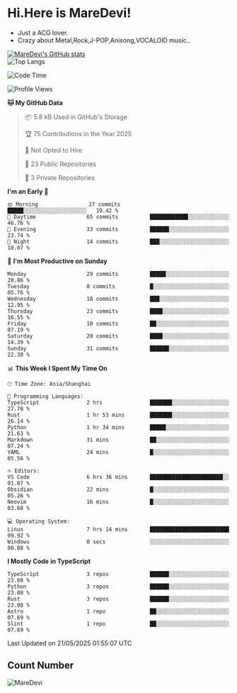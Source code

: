 # Hi.Here is MareDevi!

- Just a ACG lover.
- Crazy about Metal,Rock,J-POP,Anisong,VOCALOID music..

[![MareDevi's GitHub stats](https://github-readme-stats.vercel.app/api?username=MareDevi&show_icons=true&theme=algolia)](https://github.com/anuraghazra/github-readme-stats)  
![Top Langs](https://github-readme-stats.vercel.app/api/top-langs/?username=MareDevi&layout=compact&theme=algolia)

<!--START_SECTION:waka-->
![Code Time](http://img.shields.io/badge/Code%20Time-176%20hrs%2031%20mins-blue)

![Profile Views](http://img.shields.io/badge/Profile%20Views-0-blue)

**🐱 My GitHub Data** 

> 📦 5.8 kB Used in GitHub's Storage 
 > 
> 🏆 75 Contributions in the Year 2025
 > 
> 🚫 Not Opted to Hire
 > 
> 📜 23 Public Repositories 
 > 
> 🔑 3 Private Repositories 
 > 
**I'm an Early 🐤** 

```text
🌞 Morning                27 commits          █████░░░░░░░░░░░░░░░░░░░░   19.42 % 
🌆 Daytime                65 commits          ████████████░░░░░░░░░░░░░   46.76 % 
🌃 Evening                33 commits          ██████░░░░░░░░░░░░░░░░░░░   23.74 % 
🌙 Night                  14 commits          ███░░░░░░░░░░░░░░░░░░░░░░   10.07 % 
```
📅 **I'm Most Productive on Sunday** 

```text
Monday                   29 commits          █████░░░░░░░░░░░░░░░░░░░░   20.86 % 
Tuesday                  8 commits           █░░░░░░░░░░░░░░░░░░░░░░░░   05.76 % 
Wednesday                18 commits          ███░░░░░░░░░░░░░░░░░░░░░░   12.95 % 
Thursday                 23 commits          ████░░░░░░░░░░░░░░░░░░░░░   16.55 % 
Friday                   10 commits          ██░░░░░░░░░░░░░░░░░░░░░░░   07.19 % 
Saturday                 20 commits          ████░░░░░░░░░░░░░░░░░░░░░   14.39 % 
Sunday                   31 commits          ██████░░░░░░░░░░░░░░░░░░░   22.30 % 
```


📊 **This Week I Spent My Time On** 

```text
🕑︎ Time Zone: Asia/Shanghai

💬 Programming Languages: 
TypeScript               2 hrs               ███████░░░░░░░░░░░░░░░░░░   27.78 % 
Rust                     1 hr 53 mins        ███████░░░░░░░░░░░░░░░░░░   26.14 % 
Python                   1 hr 34 mins        █████░░░░░░░░░░░░░░░░░░░░   21.63 % 
Markdown                 31 mins             ██░░░░░░░░░░░░░░░░░░░░░░░   07.24 % 
YAML                     24 mins             █░░░░░░░░░░░░░░░░░░░░░░░░   05.56 % 

🔥 Editors: 
VS Code                  6 hrs 36 mins       ███████████████████████░░   91.07 % 
Obsidian                 22 mins             █░░░░░░░░░░░░░░░░░░░░░░░░   05.26 % 
Neovim                   16 mins             █░░░░░░░░░░░░░░░░░░░░░░░░   03.68 % 

💻 Operating System: 
Linux                    7 hrs 14 mins       █████████████████████████   99.92 % 
Windows                  0 secs              ░░░░░░░░░░░░░░░░░░░░░░░░░   00.08 % 
```

**I Mostly Code in TypeScript** 

```text
TypeScript               3 repos             ██████░░░░░░░░░░░░░░░░░░░   23.08 % 
Python                   3 repos             ██████░░░░░░░░░░░░░░░░░░░   23.08 % 
Rust                     3 repos             ██████░░░░░░░░░░░░░░░░░░░   23.08 % 
Astro                    1 repo              ██░░░░░░░░░░░░░░░░░░░░░░░   07.69 % 
Slint                    1 repo              ██░░░░░░░░░░░░░░░░░░░░░░░   07.69 % 
```




 Last Updated on 21/05/2025 01:55:07 UTC
<!--END_SECTION:waka-->

## Count Number
![MareDevi](https://count.getloli.com/get/@maredevi?theme=moebooru-h)  

<!---
MareDevi/MareDevi is a ✨ special ✨ repository because its `README.md` (this file) appears on your GitHub profile.
You can click the Preview link to take a look at your changes.
--->
